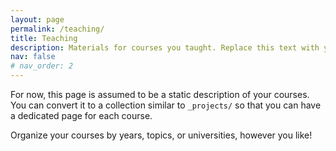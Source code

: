 ```yaml
---
layout: page
permalink: /teaching/
title: Teaching
description: Materials for courses you taught. Replace this text with your description.
nav: false
# nav_order: 2
---
```


For now, this page is assumed to be a static description of your courses. You can convert it to a collection similar to `_projects/` so that you can have a dedicated page for each course.

Organize your courses by years, topics, or universities, however you like!
